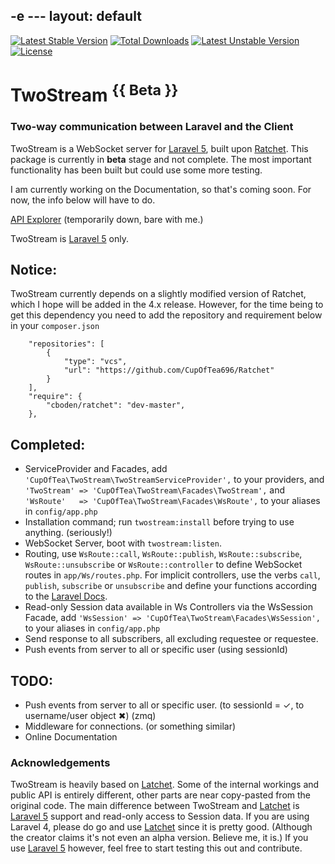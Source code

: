 -e ---
layout: default
---


[![Latest Stable Version](https://poser.pugx.org/cupoftea/twostream/version.svg)](https://packagist.org/packages/cupoftea/twostream) [![Total Downloads](https://poser.pugx.org/cupoftea/twostream/d/total.svg)](https://packagist.org/packages/cupoftea/twostream) [![Latest Unstable Version](https://poser.pugx.org/cupoftea/twostream/v/unstable.svg)](https://packagist.org/packages/cupoftea/twostream) [![License](https://poser.pugx.org/cupoftea/twostream/license.svg)](https://packagist.org/packages/cupoftea/twostream)

# TwoStream <sup>{{ Beta }}</sup>
### Two-way communication between Laravel and the Client

TwoStream is a WebSocket server for [Laravel 5][l5], built upon [Ratchet](http://socketo.me). This package is currently in **beta** stage and not complete. The most important functionality has been built but could use some more testing.

I am currently working on the Documentation, so that's coming soon. For now, the info below will have to do.

[API Explorer](http://twostream.cupoftea.io/docs/api/) (temporarily down, bare with me.)

TwoStream is [Laravel 5][l5] only.

## Notice:
TwoStream currently depends on a slightly modified version of Ratchet, which I hope will be added in the 4.x release. However, for the time being to get this dependency you need to add the repository and requirement below in your `composer.json`

```
    "repositories": [
        {
            "type": "vcs",
            "url": "https://github.com/CupOfTea696/Ratchet"
        }
    ],
	"require": {
        "cboden/ratchet": "dev-master",
	},
```

## Completed:
 - ServiceProvider and Facades, add `'CupOfTea\TwoStream\TwoStreamServiceProvider',` to your providers, and `'TwoStream' => 'CupOfTea\TwoStream\Facades\TwoStream',` and `'WsRoute'   => 'CupOfTea\TwoStream\Facades\WsRoute',` to your aliases in `config/app.php`
 - Installation command; run `twostream:install` before trying to use anything. (seriously!)
 - WebSocket Server, boot with `twostream:listen`.
 - Routing, use `WsRoute::call`, `WsRoute::publish`, `WsRoute::subscribe`, `WsRoute::unsubscribe` or `WsRoute::controller` to define WebSocket routes in `app/Ws/routes.php`. For implicit controllers, use the verbs `call`, `publish`, `subscribe` or `unsubscribe` and define your functions according to the [Laravel Docs](http://laravel.com/docs/5.0/controllers#implicit-controllers).
 - Read-only Session data available in Ws Controllers via the WsSession Facade, add `'WsSession' => 'CupOfTea\TwoStream\Facades\WsSession',` to your aliases in `config/app.php`
 - Send response to all subscribers, all excluding requestee or requestee.
 - Push events from server to all or specific user (using sessionId)
 
## TODO:
 - Push events from server to all or specific user. (to sessionId = &#10003;, to username/user object &#10006;) (zmq)
 - Middleware for connections. (or something similar)
 - Online Documentation
 
### Acknowledgements
TwoStream is heavily based on [Latchet][latchet]. Some of the internal workings and public API is entirely different, other parts are near copy-pasted from the original code. The main difference between TwoStream and [Latchet][latchet] is [Laravel 5][l5] support and read-only access to Session data. If you are using Laravel 4, please do go and use [Latchet][latchet] since it is pretty good. (Although the creator claims it's not even an alpha version. Believe me, it is.) If you use [Laravel 5][l5] however, feel free to start testing this out and contribute.

[l5]: https://github.com/laravel/framework/ "Laravel 5"
[latchet]: https://github.com/sidneywidmer/Latchet  "Latchet (L4 Package)"
